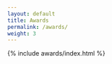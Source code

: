 ```yaml
---
layout: default
title: Awards
permalink: /awards/
weight: 3
---
```


{% include awards/index.html %}